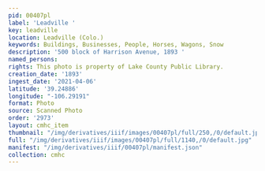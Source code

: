 ```yaml
---
pid: 00407pl
label: 'Leadville '
key: leadville
location: Leadville (Colo.)
keywords: Buildings, Businesses, People, Horses, Wagons, Snow
description: '500 block of Harrison Avenue, 1893 '
named_persons: 
rights: This photo is property of Lake County Public Library.
creation_date: '1893'
ingest_date: '2021-04-06'
latitude: '39.24886'
longitude: "-106.29191"
format: Photo
source: Scanned Photo
order: '2973'
layout: cmhc_item
thumbnail: "/img/derivatives/iiif/images/00407pl/full/250,/0/default.jpg"
full: "/img/derivatives/iiif/images/00407pl/full/1140,/0/default.jpg"
manifest: "/img/derivatives/iiif/00407pl/manifest.json"
collection: cmhc
---
```

